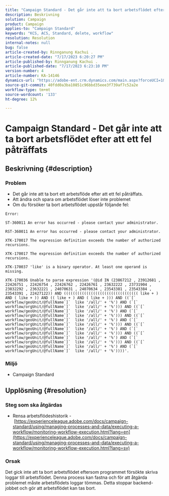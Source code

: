```yaml
---
title: "Campaign Standard - Det går inte att ta bort arbetsflödet efter att ett fel påträffats"
description: Beskrivning
solution: Campaign
product: Campaign
applies-to: "Campaign Standard"
keywords: "KCS, ACS, Standard, delete, workflow"
resolution: Resolution
internal-notes: null
bug: false
article-created-by: Rinnganung Kachui .
article-created-date: "7/17/2023 6:20:27 PM"
article-published-by: Rinnganung Kachui .
article-published-date: "7/17/2023 6:23:10 PM"
version-number: 4
article-number: KA-14146
dynamics-url: "https://adobe-ent.crm.dynamics.com/main.aspx?forceUCI=1&pagetype=entityrecord&etn=knowledgearticle&id=1453ed97-ce24-ee11-9cbd-6045bd0065f9"
source-git-commit: 40fdd0a3ba10851c96bbd35eee3f739af7c52a2e
workflow-type: tm+mt
source-wordcount: '133'
ht-degree: 12%

---
```


# Campaign Standard - Det går inte att ta bort arbetsflödet efter att ett fel påträffats

## Beskrivning {#description}




### Problem



- Det går inte att ta bort ett arbetsflöde efter att ett fel påträffats.
- Att ändra och spara om arbetsflödet löser inte problemet
- Om du försöker ta bort arbetsflödet uppstår följande fel:



```
Error:

ST-360011 An error has occurred - please contact your administrator.

RST-360011 An error has occurred - please contact your administrator.

XTK-170017 The expression definition exceeds the number of authorized recursions.

XTK-170017 The expression definition exceeds the number of authorized recursions.

XTK-170037 'like' is a binary operator. At least one operand is missing.

XTK-170036 Unable to parse expression '(@id IN (23867212 , 23912681 , 22426751 , 22426754 , 22426762 , 22426761 , 23632222 , 23731904 , 23832292 , 23632221 , 24070631 , 24070634 , 23543381 , 23543384 , 23543391 , 22427122)) AND ((((((((((((((((((((((((((((((((( like + ) AND ( like + )) AND (( like + ) AND ( like + ))) AND ((`[` workflow/geoUnit/@fullName`]`  like '/all/' + '%') AND (`[` workflow/orgUnit/@fullName`]`  like '/all/' + '%'))) AND ((`[` workflow/geoUnit/@fullName`]`  like '/all/' + '%') AND (`[` workflow/orgUnit/@fullName`]`  like '/all/' + '%'))) AND ((`[` workflow/geoUnit/@fullName`]`  like '/all/' + '%') AND (`[` workflow/orgUnit/@fullName`]`  like '/all/' + '%'))) AND ((`[` workflow/geoUnit/@fullName`]`  like '/all/' + '%') AND (`[` workflow/orgUnit/@fullName`]`  like '/all/' + '%'))) AND ((`[` workflow/geoUnit/@fullName`]`  like '/all/' + '%') AND (`[` workflow/orgUnit/@fullName`]`  like '/all/' + '%'))) AND ((`[` workflow/geoUnit/@fullName`]`  like '/all/' + '%') AND (`[` workflow/orgUnit/@fullName`]`  like '/all/' + '%'))))'.
```






### Miljö



- Campaign Standard



## Upplösning {#resolution}




### Steg som ska åtgärdas



- Rensa arbetsflödeshistorik - [https://experienceleague.adobe.com/docs/campaign-standard/using/managing-processes-and-data/executing-a-workflow/monitoring-workflow-execution.html?lang=en](https://experienceleague.adobe.com/docs/campaign-standard/using/managing-processes-and-data/executing-a-workflow/monitoring-workflow-execution.html?lang=sv)






### Orsak



Det gick inte att ta bort arbetsflödet eftersom programmet försökte skriva loggar till arbetsflödet. Denna process kan fastna och för att åtgärda problemet måste arbetsflödets loggar tömmas. Detta stoppar backend-jobbet och gör att arbetsflödet kan tas bort.







